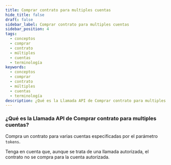 ```yaml
---
title: Comprar contrato para multiples cuentas
hide_title: false
draft: false
sidebar_label: Comprar contrato para multiples cuentas
sidebar_position: 4
tags:
  - conceptos
  - comprar
  - contrato
  - múltiples
  - cuentas
  - terminología
keywords:
  - conceptos
  - comprar
  - contrato
  - múltiples
  - cuentas
  - terminología
description: ¿Qué es la Llamada API de Comprar contrato para multiples cuentas?
---
```


### ¿Qué es la Llamada API de Comprar contrato para multiples cuentas?

Compra un contrato para varias cuentas especificadas por el parámetro `tokens`.

Tenga en cuenta que, aunque se trata de una llamada autorizada, el contrato no se compra para la cuenta autorizada.
